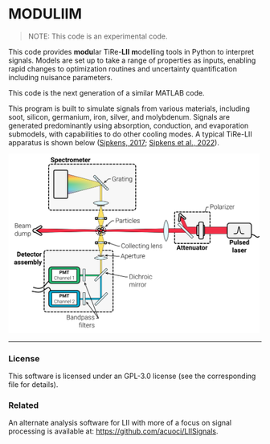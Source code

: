 
# MODULIIM

> NOTE: This code is an experimental code.

This code provides **modu**lar TiRe-**LII** **m**odelling tools in Python to interpret signals. Models are set up to take a range of properties as inputs, enabling rapid changes to optimization routines and uncertainty quantification including nuisance parameters.

This code is the next generation of a similar MATLAB code. 

This program is built to simulate signals from various materials, including soot, silicon, germanium, iron, silver, and molybdenum. Signals are generated predominantly using absorption, conduction, and evaporation submodels, with capabilities to do other cooling modes. A typical TiRe-LII apparatus is shown below ([Sipkens, 2017][SipkensThesis]; [Sipkens et al., 2022][SipkensReview]). 

<p align="left">
  <img width="500" src="docs/tirelii_schematic.svg">
</p>


-----------------------------------

### License

This software is licensed under an GPL-3.0 license (see the corresponding file for details).

### Related

An alternate analysis software for LII with more of a focus on signal processing is available at: https://github.com/acuoci/LIISignals. 


[SipkensThesis]:https://uwspace.uwaterloo.ca/handle/10012/13860

[SipkensReview]:https://doi.org/10.1007/s00340-022-07769-z